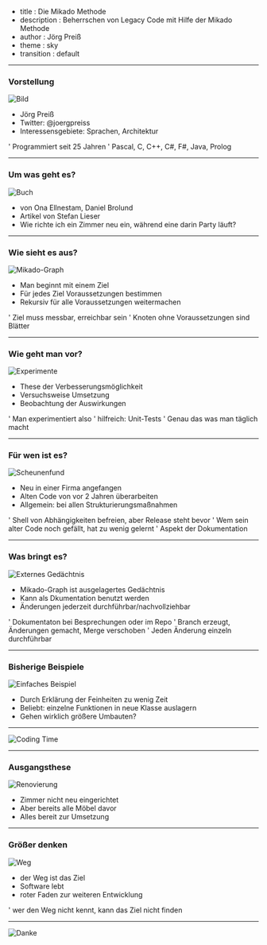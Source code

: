 - title : Die Mikado Methode
- description : Beherrschen von Legacy Code mit Hilfe der Mikado Methode
- author : Jörg Preiß
- theme : sky
- transition : default

***

### Vorstellung

![Bild](images/Foto.jpg)

- Jörg Preiß
- Twitter: @joergpreiss
- Interessensgebiete: Sprachen, Architektur

' Programmiert seit 25 Jahren
' Pascal, C, C++, C#, F#, Java, Prolog


***


### Um was geht es?

![Buch](images/buch.jpg)

- von Ona Ellnestam, Daniel Brolund
- Artikel von Stefan Lieser
- Wie richte ich ein Zimmer neu ein, während eine darin Party läuft?


***

### Wie sieht es aus?

![Mikado-Graph](images/MikadoGraph.png)

- Man beginnt mit einem Ziel
- Für jedes Ziel Voraussetzungen bestimmen
- Rekursiv für alle Voraussetzungen weitermachen

' Ziel muss messbar, erreichbar sein
' Knoten ohne Voraussetzungen sind Blätter

***

### Wie geht man vor?

![Experimente](images/experiment.jpg)

- These der Verbesserungsmöglichkeit
- Versuchsweise Umsetzung
- Beobachtung der Auswirkungen

' Man experimentiert also
' hilfreich: Unit-Tests
' Genau das was man täglich macht

***

### Für wen ist es?

![Scheunenfund](images/scheunenfund.jpg)

- Neu in einer Firma angefangen
- Alten Code von vor 2 Jahren überarbeiten
- Allgemein: bei allen Strukturierungsmaßnahmen


' Shell von Abhängigkeiten befreien, aber Release steht bevor
' Wem sein alter Code noch gefällt, hat zu wenig gelernt
' Aspekt der Dokumentation


***

### Was bringt es?

![Externes Gedächtnis](images/ExternesMemory.jpg)

- Mikado-Graph ist ausgelagertes Gedächtnis
- Kann als Dkumentation benutzt werden
- Änderungen jederzeit durchführbar/nachvollziehbar


' Dokumentaton bei Besprechungen oder im Repo
' Branch erzeugt, Änderungen gemacht, Merge verschoben
' Jeden Änderung einzeln durchführbar

***


### Bisherige Beispiele

![Einfaches Beispiel](images/EinfachesBeispiel.png)

- Durch Erklärung der Feinheiten zu wenig Zeit
- Beliebt: einzelne Funktionen in neue Klasse auslagern
- Gehen wirklich größere Umbauten?


***

![Coding Time](images/CodingTime.jpg)

***

### Ausgangsthese

![Renovierung](images/Renovierung.jpg)

- Zimmer nicht neu eingerichtet
- Aber bereits alle Möbel davor
- Alles bereit zur Umsetzung

***

### Größer denken

![Weg](images/DerWeg.jpg)

- der Weg ist das Ziel
- Software lebt
- roter Faden zur weiteren Entwicklung

' wer den Weg nicht kennt, kann das Ziel nicht finden

***

![Danke](images/Danke.jpg)

